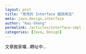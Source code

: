 ```yaml
---
layout: post
title: "常見的 Interface 錯誤用法"
meta: java,design,interface
author: "Kai-Sheng"
permalink: /articles/interface-impl
categories: [Java, Design]
--- 
```


文章搬家囉...轉址中...

 <script>
   window.location.href = "/articles/anti-pattern-of-java-interface-impl-style";
 </script>